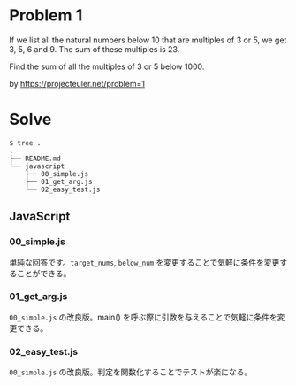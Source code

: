 # Problem 1

If we list all the natural numbers below 10 that are multiples of 3 or 5, we get 3, 5, 6 and 9. The sum of these multiples is 23.

Find the sum of all the multiples of 3 or 5 below 1000.

by https://projecteuler.net/problem=1


# Solve

```
$ tree .
.
├── README.md
└── javascript
    ├── 00_simple.js
    ├── 01_get_arg.js
    └── 02_easy_test.js
```

## JavaScript

### 00_simple.js

単純な回答です。`target_nums`, `below_num` を変更することで気軽に条件を変更することができる。

### 01_get_arg.js

`00_simple.js` の改良版。main() を呼ぶ際に引数を与えることで気軽に条件を変更できる。

### 02_easy_test.js

`00_simple.js` の改良版。判定を関数化することでテストが楽になる。
